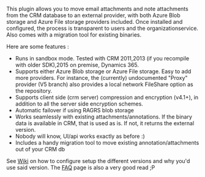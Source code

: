 This plugin allows you to move email attachments and note attachments from the CRM database to an external provider, with both Azure Blob storage and Azure File storage providers included. Once installed and configured, the process is transparent to users and the organizationservice.
Also comes with a migration tool for existing binaries.

Here are some features :

* Runs in sandbox mode. Tested with CRM 2011,2013 (if you recompile with older SDK),2015 on premise, Dynamics 365.
* Supports either Azure Blob storage or Azure File storage. Easy to add more providers.  For instance, the (currently) undocumented "Proxy" provider (V5 branch) also provides a local network FileShare option as the repository.
* Supports client side (crm server) compression and encryption (v4.1+), in addition to all the server side encryption schemes.
* Automatic failover if using RAGRS blob storage
* Works seamlessly with existing attachments/annotations. If the binary data is available in CRM, that is used as is. If not, it returns the external version.
* Nobody will know, UI/api works exactly as before :)
* Includes a handy migration tool to move existing annotation/attachments out of your CRM db

See <a href="https://github.com/DawidPotgieter/Dynamics-CRM-Binary-Storage-Options/wiki">Wiki</a> on how to configure setup the different versions and why you'd use said version.
The <a href="https://github.com/DawidPotgieter/Dynamics-CRM-Binary-Storage-Options/wiki/FAQ">FAQ</a> page is also a very good read ;P
